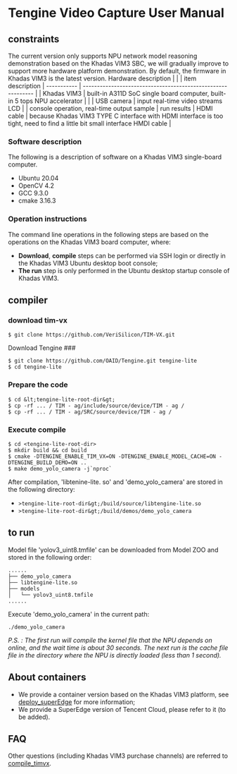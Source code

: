 # Tengine Video Capture User Manual
## constraints
The current version only supports NPU network model reasoning demonstration based on the Khadas VIM3 SBC, we will gradually improve to support more hardware platform demonstration.
By default, the firmware in Khadas VIM3 is the latest version.
Hardware description
| | | item description
| ----------- | ------------------------------------------------------------ |
| Khadas VIM3 | built-in A311D SoC single board computer, built-in 5 tops NPU accelerator |
| | USB camera | input real-time video streams
LCD | | console operation, real-time output sample | run results
| HDMI cable | because Khadas VIM3 TYPE C interface with HDMI interface is too tight, need to find a little bit small interface HMDI cable |
### Software description
The following is a description of software on a Khadas VIM3 single-board computer.
- Ubuntu 20.04
- OpenCV 4.2
- GCC 9.3.0
- cmake 3.16.3
### Operation instructions
The command line operations in the following steps are based on the operations on the Khadas VIM3 board computer, where:
- **Download**, **compile** steps can be performed via SSH login or directly in the Khadas VIM3 Ubuntu desktop boot console;
- **The run** step is only performed in the Ubuntu desktop startup console of Khadas VIM3.
## compiler
### download tim-vx
```
$ git clone https://github.com/VeriSilicon/TIM-VX.git
```
Download Tengine ###
```
$ git clone https://github.com/OAID/Tengine.git tengine-lite
$ cd tengine-lite
```
### Prepare the code
```
$ cd &lt;tengine-lite-root-dir&gt;
$ cp -rf ... / TIM - ag/include/source/device/TIM - ag /
$ cp -rf ... / TIM - ag/SRC/source/device/TIM - ag /
```
### Execute compile
```
$ cd <tengine-lite-root-dir>
$ mkdir build && cd build
$ cmake -DTENGINE_ENABLE_TIM_VX=ON -DTENGINE_ENABLE_MODEL_CACHE=ON -DTENGINE_BUILD_DEMO=ON ..
$ make demo_yolo_camera -j`nproc`
```
After compilation, 'libtenine-lite. so' and 'demo_yolo_camera' are stored in the following directory:
- `>tengine-lite-root-dir&gt;/build/source/libtengine-lite.so`
- `>tengine-lite-root-dir&gt;/build/demos/demo_yolo_camera`
## to run

Model file 'yolov3_uint8.tmfile' can be downloaded from Model ZOO and stored in the following order:
```
......
├── demo_yolo_camera
├── libtengine-lite.so
├── models
│   └── yolov3_uint8.tmfile
......
```
Execute 'demo_yolo_camera' in the current path:
```
./demo_yolo_camera
```
*P.S. : The first run will compile the kernel file that the NPU depends on online, and the wait time is about 30 seconds. The next run is the cache file file in the directory where the NPU is directly loaded (less than 1 second).*
## About containers
- We provide a container version based on the Khadas VIM3 platform, see [deploy_superEdge](deploy_superEdge.md) for more information;
- We provide a SuperEdge version of Tencent Cloud, please refer to it (to be added).
## FAQ
Other questions (including Khadas VIM3 purchase channels) are referred to [compile_timvx](compile_timvx.md).
